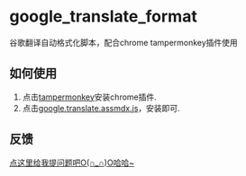 # google_translate_format
谷歌翻译自动格式化脚本，配合chrome tampermonkey插件使用



## 如何使用

1. 点击[tampermonkey](https://chrome.google.com/webstore/detail/tampermonkey/dhdgffkkebhmkfjojejmpbldmpobfkfo?utm_source=chrome-ntp-icon)安装chrome插件.
2. 点击[google.translate.assmdx.js](https://github.com/assmdx/google_translate_format/blob/master/google.translate.assmdx.js)，安装即可.



## 反馈

[点这里给我提问题吧O(∩_∩)O哈哈~](https://github.com/assmdx/google_translate_format/issues)


